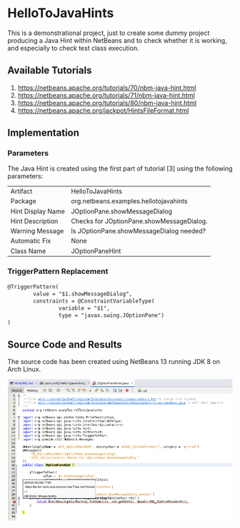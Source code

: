 # HelloToJavaHints

This is a demonstrational project, just to create some dummy project producing a Java Hint within NetBeans and to check whether it is working, and especially to check test class execution.

## Available Tutorials
1. https://netbeans.apache.org/tutorials/70/nbm-java-hint.html
2. https://netbeans.apache.org/tutorials/71/nbm-java-hint.html
3. https://netbeans.apache.org/tutorials/80/nbm-java-hint.html
4. https://netbeans.apache.org/jackpot/HintsFileFormat.html

## Implementation

### Parameters

The Java Hint is created using the first part of tutorial [3] using the following parameters:

<table>
  <tr>
    <td>Artifact</td>
    <td>HelloToJavaHints</td>
  </tr>
  <tr>
    <td>Package</td>
    <td>org.netbeans.examples.hellotojavahints</td>
  </tr>
  <tr>
    <td>Hint Display Name</td>
    <td>JOptionPane.showMessageDialog</td>
  </tr>
  <tr>
    <td>Hint Description</td>
    <td>Checks for JOptionPane.showMessageDialog.</td>
  </tr>
  <tr>
    <td>Warning Message</td>
    <td>Is JOptionPane.showMessageDialog needed?</td>
  </tr>
  <tr>
    <td>Automatic Fix</td>
    <td>None</td>
  </tr>
  <tr>
    <td>Class Name</td>
    <td>JOptionPaneHint</td>
  </tr>
</table>

### TriggerPattern Replacement

    @TriggerPattern(
            value = "$1.showMessageDialog",
            constraints = @ConstraintVariableType(
                    variable = "$1",
                    type = "javax.swing.JOptionPane")
    )

## Source Code and Results

The source code has been created using NetBeans 13 running JDK 8 on Arch Linux.

![Error hint shown in class JOptionPaneHint](com_sun_source_tree_Tree_hint.png "Result")

